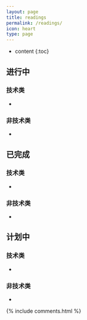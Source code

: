 ```yaml
---
layout: page
title: readings
permalink: /readings/
icon: heart
type: page
---
```


* content
{:toc}
## 进行中

### 技术类

* 

### 非技术类

- 

## 已完成

### 技术类

- 

### 非技术类

- 

## 计划中

### 技术类

- 

### 非技术类

- 



{% include comments.html %}
